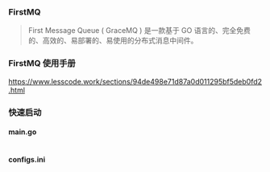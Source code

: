 ### FirstMQ
> First Message Queue ( GraceMQ ) 是一款基于 GO 语言的、完全免费的、高效的、易部署的、易使用的分布式消息中间件。

### FirstMQ 使用手册
https://www.lesscode.work/sections/94de498e71d87a0d011295bf5deb0fd2.html

### 快速启动
#### main.go
```
```

#### configs.ini
```

```
